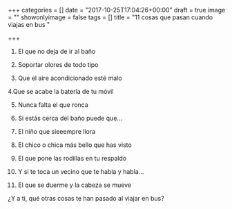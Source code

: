 +++
categories = []
date = "2017-10-25T17:04:26+00:00"
draft = true
image = ""
showonlyimage = false
tags = []
title = "11 cosas que pasan cuando viajas en bus "

+++


1. El que no deja de ir al baño

2. Soportar olores de todo tipo

3. Que el aire acondicionado esté malo

4.Que se acabe la batería de tu móvil

5. Nunca falta el que ronca

6. Si estás cerca del baño puede que...

7. El niño que sieeempre llora

8. El chico o chica más bello que has visto

9. El que pone las rodillas en tu respaldo

10. Y si te toca un vecino que te habla y habla...

11. El que se duerme y la cabeza se mueve

¿Y a ti, qué otras cosas te han pasado al viajar en bus?

